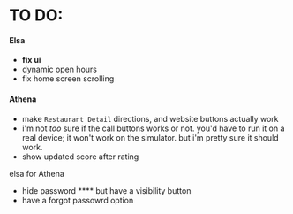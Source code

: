 # TO DO:

#### Elsa

- **fix ui**
- dynamic open hours
- fix home screen scrolling

#### Athena

- make `Restaurant Detail` directions, and website buttons actually work
- i'm not _too_ sure if the call buttons works or not. you'd have to run it on a real device; it won't work on the simulator. but i'm pretty sure it should work.
- show updated score after rating 

elsa for Athena
- hide password **** but have a visibility button
- have a forgot passowrd option
